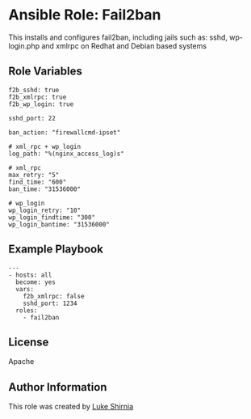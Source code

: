 Ansible Role: Fail2ban
=========

This installs and configures fail2ban, including jails such as: sshd, wp-login.php and xmlrpc on Redhat and Debian based systems


Role Variables
--------------

```
f2b_sshd: true
f2b_xmlrpc: true
f2b_wp_login: true

sshd_port: 22

ban_action: "firewallcmd-ipset"

# xml_rpc + wp_login
log_path: "%(nginx_access_log)s"

# xml_rpc
max_retry: "5"
find_time: "600"
ban_time: "31536000"

# wp_login
wp_login_retry: "10"
wp_login_findtime: "300"
wp_login_bantime: "31536000"
```

Example Playbook
----------------

```
---
- hosts: all
  become: yes
  vars:
    f2b_xmlrpc: false
    sshd_port: 1234
  roles:
    - fail2ban
```

License
-------

Apache

Author Information
------------------

This role was created by [Luke Shirnia](https://shirnia.com)
